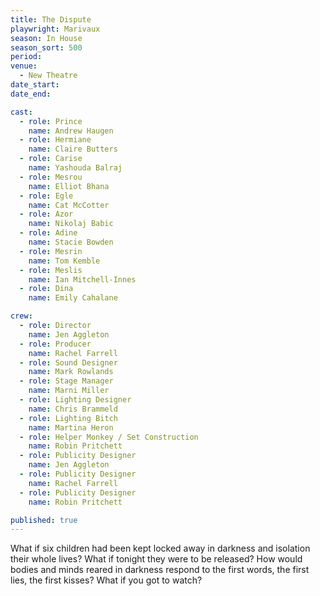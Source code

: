 ```yaml
---
title: The Dispute
playwright: Marivaux
season: In House
season_sort: 500
period:
venue:
  - New Theatre
date_start:
date_end:

cast:
  - role: Prince
    name: Andrew Haugen
  - role: Hermiane
    name: Claire Butters
  - role: Carise
    name: Yashouda Balraj
  - role: Mesrou
    name: Elliot Bhana
  - role: Egle
    name: Cat McCotter
  - role: Azor
    name: Nikolaj Babic
  - role: Adine
    name: Stacie Bowden
  - role: Mesrin
    name: Tom Kemble
  - role: Meslis
    name: Ian Mitchell-Innes
  - role: Dina
    name: Emily Cahalane

crew:
  - role: Director
    name: Jen Aggleton
  - role: Producer
    name: Rachel Farrell
  - role: Sound Designer
    name: Mark Rowlands
  - role: Stage Manager
    name: Marni Miller
  - role: Lighting Designer
    name: Chris Brammeld
  - role: Lighting Bitch
    name: Martina Heron
  - role: Helper Monkey / Set Construction
    name: Robin Pritchett
  - role: Publicity Designer
    name: Jen Aggleton
  - role: Publicity Designer
    name: Rachel Farrell
  - role: Publicity Designer
    name: Robin Pritchett

published: true
---
```


What if six children had been kept locked away in darkness and isolation their whole lives? What if tonight they were to be released? How would bodies and minds reared in darkness respond to the first words, the first lies, the first kisses? What if you got to watch?
